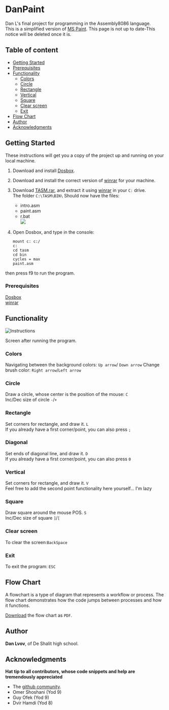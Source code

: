 # DanPaint

Dan L's final project for programming in the Assembly8086 language.\
This is a simplified version of [MS Paint](https://support.microsoft.com/en-us/help/4027410/windows-10-open-microsoft-paint).
This page is not up to date-This notice will be deleted once it is.

## Table of content
- [Getting Started](#Getting-Started)
- [Prerequisites](#Prerequisites)
- [Functionality](#Functionality)
    - [Colors](#CiColorsrcle)
    - [Circle](#Circle)
    - [Rectangle](#Rectangle)
    - [Vertical](#vertical)
    - [Square](#Square)
    - [Clear screen](#Clear-screen)
    - [Exit](#Exit)
- [Flow Chart](#Flow-Chart)
- [Author](#Author)
- [Acknowledgments](#Acknowledgments)

## Getting Started

These instructions will get you a copy of the project up and running on your local machine.

1) Download and install [Dosbox](https://filehippo.com/download_dosbox/).

2) Download and install the correct version of [winrar](https://www.win-rar.com/download.html?&L=0) for your machine.

3) Download [TASM.rar](https://github.com/IMakeBotsForYou/Assembly-Paint/raw/master/TASM.rar), and extract it using [winrar](https://www.7-zip.org/) in your `C:` drive.\
The folder `C:\TASM\BIN\` Should now have the files: 
    * intro.asm
    * paint.asm
    * r.bat\
![](https://cdn.discordapp.com/attachments/348067542881009665/696717685857321070/unknown.png)

4) Open Dosbox, and type in the console:
    ```
    mount c: c:/
    c:
    cd tasm
    cd bin
    cycles = max
    paint.asm
then press f9 to run the program.
### Prerequisites
[Dosbox](https://filehippo.com/download_dosbox/)\
[winrar](https://www.win-rar.com/download.html?&L=0)
## Functionality
![Instructions][1]

[1]: https://cdn.discordapp.com/attachments/348067542881009665/699964208460201994/unknown.png
Screen after running the program.
### Colors
Navigating between the background colors: `Up arrow`/ `Down arrow`
Change brush color: `Right arrow`/`Left arrow`

### Circle
Draw a circle, whose center is the position of the mouse: `C`\
Inc/Dec size of circle  `-`/`+`
### Rectangle
Set corners for rectangle, and draw it. `L`\
If you already have a first corner/point, you can also press `;`

### Diagonal
Set ends of diagonal line, and draw it. `D`\
If you already have a first corner/point, you can also press `0`

### Vertical
Set corners for rectangle, and draw it. `V`\
Feel free to add the second point functionality here yourself... I'm lazy

### Square
Draw square around the mouse POS. `S`\
Inc/Dec size of square `]`/`[`

### Clear screen
To clear the screen:`BackSpace`

### Exit
To exit the program: `ESC`

## Flow Chart
A flowchart is a type of diagram that represents a workflow or process.
The flow chart demonstrates how the code jumps between processes and how it functions.

[Download](https://github.com/IMakeBotsForYou/Assembly-Paint/raw/master/DanPaint.pdf) the flow chart as `PDF`.

## Author
**Dan Lvov**, of De Shalit high school.

## Acknowledgments
**Hat tip to all contributors, whose code snippets and help are tremendously appreciated**
* The [github community](https://github.community/).
* Omer Shoshani (Yod 9)
* Guy Ofek (Yod 9)
* Dvir Hamdi (Yod 8)
